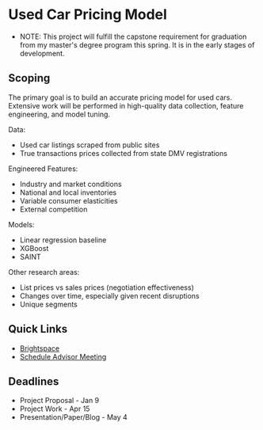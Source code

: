 # Used Car Pricing Model

- NOTE: This project will fulfill the capstone requirement for graduation from my master's degree program this spring. It is in the early stages of development.

## Scoping

The primary goal is to build an accurate pricing model for used cars. Extensive work will be performed in high-quality data collection, feature engineering, and model tuning.

Data:
- Used car listings scraped from public sites
- True transactions prices collected from state DMV registrations

Engineered Features:
- Industry and market conditions
- National and local inventories
- Variable consumer elasticities
- External competition

Models:
- Linear regression baseline
- XGBoost
- SAINT



Other research areas:
- List prices vs sales prices (negotiation effectiveness)
- Changes over time, especially given recent disruptions
- Unique segments

## Quick Links
- [Brightspace](https://brightspace.vanderbilt.edu/d2l/home/396809)
- [Schedule Advisor Meeting](https://calendly.com/jesse-blocher/)

## Deadlines
- Project Proposal - Jan 9
- Project Work - Apr 15
- Presentation/Paper/Blog - May 4


